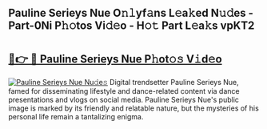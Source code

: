 ## Pauline Serieys Nue O𝚗𝚕yf𝚊ns L𝚎a𝚔ed N𝚞𝚍es - Part-0Ni P𝚑𝚘tos Vi𝚍𝚎o - H𝚘𝚝 Part L𝚎a𝚔s vpKT2

# <h2><a href="http://kfe8h5n.oniu.top/?m=Pauline+Serieys+Nue">🔗👉 🔴 Pauline Serieys Nue P𝚑ot𝚘𝚜 V𝚒d𝚎o</a></h2>

[![Pauline Serieys Nue Nu𝚍e𝚜](https://i.imgur.com/0qMVB7G.gif)](http://kfe8h5n.oniu.top/?m=Pauline+Serieys+Nue)
Digital trendsetter Pauline Serieys Nue, famed for disseminating lifestyle and dance-related content via dance presentations and vlogs on social media. Pauline Serieys Nue's public image is marked by its friendly and relatable nature, but the mysteries of his personal life remain a tantalizing enigma.  
